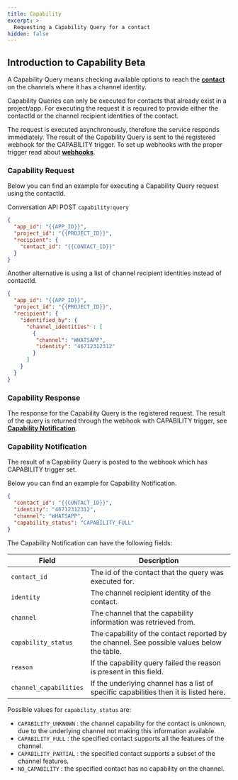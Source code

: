 ```yaml
---
title: Capability
excerpt: >-
  Requesting a Capability Query for a contact
hidden: false
---
```


## Introduction to Capability <span class="betabadge">Beta</span>

A Capability Query means checking available options to reach the [**contact**](doc:conversation#contact) on the channels where it has a channel identity. 

Capability Queries can only be executed for contacts that already exist in a project/app. For executing the request it is required to provide either the contactId or the channel recipient identities of the contact.

The request is executed asynchronously, therefore the service responds immediately. The result of the Capability Query is sent to the registered webhook for the CAPABILITY trigger. To set up webhooks with the proper trigger read about [**webhooks**](doc:conversation#webhook).

### Capability Request

Below you can find an example for executing a Capability Query request using the contactId.

Conversation API POST `capability:query`

```json
{
  "app_id": "{{APP_ID}}",
  "project_id": "{{PROJECT_ID}}",
  "recipient": {
    "contact_id": "{{CONTACT_ID}}"
  }
}
```

Another alternative is using a list of channel recipient identities instead of contactId.

```json
{
  "app_id": "{{APP_ID}}",
  "project_id": "{{PROJECT_ID}}",
  "recipient": {
    "identified_by": {
      "channel_identities" : [
        {
         "channel": "WHATSAPP",
         "identity": "46712312312"
        }
      ]
    }
  }
}
```

### Capability Response

The response for the Capability Query is the registered request. The result of the query is returned through the webhook with CAPABILITY trigger, see [**Capability Notification**](doc:conversation-capability#capability-notification).

### Capability Notification

The result of a Capability Query is posted to the webhook which has CAPABILITY trigger set.

Below you can find an example for Capability Notification.

```json
{
  "contact_id": "{{CONTACT_ID}}",
  "identity": "46712312312",
  "channel": "WHATSAPP",
  "capability_status": "CAPABILITY_FULL"
}
```

The Capability Notification can have the following fields:

| Field                        | Description                                                                                  |
| ---------------------------- | -------------------------------------------------------------------------------------------- |
| `contact_id`                 | The id of the contact that the query was executed for.                                       |
| `identity`                   | The channel recipient identity of the contact.                                               |
| `channel`                    | The channel that the capability information was retrieved from.                              |
| `capability_status`          | The capability of the contact reported by the channel. See possible values below the table.  |
| `reason`                     | If the capability query failed the reason is present in this field.                          |
| `channel_capabilities`       | If the underlying channel has a list of specific capabilities then it is listed here.        |

Possible values for `capability_status` are:

* `CAPABILITY_UNKNOWN` : the channel capability for the contact is unknown, due to the underlying channel not making this information available.
* `CAPABILITY_FULL` : the specified contact supports all the features of the channel.
* `CAPABILITY_PARTIAL` : the specified contact supports a subset of the channel features.
* `NO_CAPABILITY` : the specified contact has no capability on the channel.



